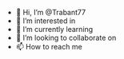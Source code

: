- 👋 Hi, I’m @Trabant77
- 👀 I’m interested in 
- 🌱 I’m currently learning 
- 💞️ I’m looking to collaborate on  
- 📫 How to reach me    
   
 
